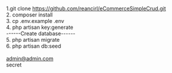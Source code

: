 1.git clone https://github.com/reancirl/eCommerceSimpleCrud.git <br>
2. composer install <br>
3. cp .env.example .env <br>
4. php artisan key:generate <br>
------Create database------ <br>
5. php artisan migrate <br>
6. php artisan db:seed <br>
<br>
admin@admin.com<br>
secret
